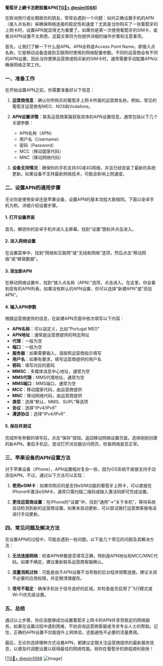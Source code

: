 **葡萄牙上網卡怎麽設置APN[[TG💪+ @esim1088](https://t.me/s/esim1088)]**

在欧洲旅行或长期居住的朋友，常常会遇到一个问题：如何正确设置手机的APN（接入点名称）来确保网络连接的稳定性和速度？尤其是当你购买了一张葡萄牙的上网卡时，设置APN就显得尤为重要了。如果你是第一次使用葡萄牙的SIM卡，或者对APN设置不太熟悉，这篇文章将为你提供详细的操作步骤和注意事项。

首先，让我们了解一下什么是APN。APN全称是Access Point Name，即接入点名称，它是移动设备连接到互联网时使用的网络配置参数。不同的运营商会有不同的APN设置，因此当你更换运营商或购买新的SIM卡时，通常需要手动配置APN以确保网络正常工作。

### 一、准备工作

在开始设置APN之前，你需要准备好以下信息：

1. **运营商信息**：确认你所购买的葡萄牙上网卡所属的运营商名称。例如，常见的葡萄牙运营商有MEO、NOS和Vodafone。
   
2. **APN设置详情**：联系运营商客服获取具体的APN设置信息。通常包括以下几个关键参数：
   - APN名称（APN）
   - 用户名（Username）
   - 密码（Password）
   - MCC（移动国家代码）
   - MNC（移动网络代码）

3. **设备支持情况**：确保你的手机支持3G或4G网络，并且已经安装了最新的系统更新。如果设备不支持最新网络技术，可能会影响上网速度。

### 二、设置APN的通用步骤

无论你是使用安卓还是苹果设备，设置APN的基本流程大致相同。下面以安卓手机为例，详细介绍设置步骤。

#### 1. 打开设置界面

首先，解锁你的安卓手机并进入主屏幕。找到“设置”图标并点击进入。

#### 2. 进入网络设置

在设置菜单中，找到“网络和互联网”或“无线和网络”选项，然后点击“移动网络”或“蜂窝数据”。

#### 3. 添加新APN

在移动网络设置中，找到“接入点名称（APN）”选项，点击进入。在这里，你会看到现有的APN列表。如果没有默认的APN设置，你可以选择“新建APN”或“添加APN”。

#### 4. 输入APN参数

根据运营商提供的信息，在新建APN页面中依次填写以下内容：

- **APN名称**：可以自定义，比如“Portugal MEO”
- **APN地址**：通常是运营商提供的特定网址
- **代理**：一般为空
- **端口**：一般为空
- **服务器**：如果需要输入，请按照运营商指示填写
- **用户名**：如果有要求，填写运营商提供的用户名
- **密码**：填写对应的密码
- **MMSC**：多媒体消息中心地址，通常为空
- **MMS代理**：MMS代理地址，通常为空
- **MMS端口**：MMS端口，通常为空
- **MCC**：移动国家代码，由运营商提供
- **MNC**：移动网络代码，由运营商提供
- **类型**：选择“默认、MMS、SUPL”等选项
- **协议**：选择“IPv4/IPv6”
- **漫游协议**：选择“IPv4/IPv6”

#### 5. 保存并测试

完成所有参数的填写后，点击“保存”按钮。返回移动网络设置页面，选择刚刚创建的新APN。重启手机后，尝试打开浏览器访问网页，检查网络是否正常。

### 三、苹果设备的APN设置方法

对于苹果设备（iPhone），APN设置相对复杂一些，因为iOS系统不直接支持手动添加APN。不过，通过以下方法可以实现：

1. **使用eSIM卡**：如果你购买的是支持eSIM功能的葡萄牙上网卡，可以直接在iPhone中激活eSIM卡。通常只需扫描二维码或输入激活码即可完成设置。

2. **更改运营商设置**：在iPhone的“设置”中，找到“通用”->“关于本机”，等待系统自动检测到新的运营商设置。如果未自动更新，可以尝试拨打运营商客服电话进行手动更新。

### 四、常见问题及解决方法

在设置APN的过程中，可能会遇到一些问题。以下是几个常见的问题及其解决方法：

1. **无法连接网络**：检查APN参数是否填写正确，特别是APN地址和MCC/MNC代码。如果不确定，建议重新联系运营商客服确认。

2. **流量消耗过快**：可能是由于APN设置不当导致的后台程序频繁连接。建议关闭不必要的应用权限，并定期清理缓存。

3. **信号不稳定**：确保手机处于信号良好的区域，并检查是否启用了飞行模式或Wi-Fi优先级设置。

### 五、总结

通过以上步骤，你应该能够成功设置葡萄牙上网卡的APN并享受稳定的网络服务。如果在设置过程中遇到困难，不妨咨询运营商客服或寻求专业人士的帮助。记住，正确的APN设置不仅能提升上网体验，还能避免不必要的流量费用。

最后，无论你选择哪种方式设置APN，都建议定期关注运营商提供的最新服务信息，以便及时调整设置以获得最佳的网络性能。祝你在葡萄牙的旅程顺利愉快！

[[TG💪+ @esim1088](https://t.me/s/esim1088) ![Image](https://i.postimg.cc/4NQfJmqS/Snipaste-2025-05-13-00-14-12.png)]